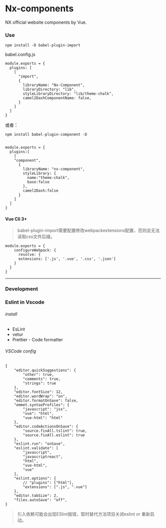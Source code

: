 # Nx-components

NX official website components by Vue.

### Use

```
npm install -D babel-plugin-import
```

babel.config.js

```
module.exports = {
  plugins: [
    [
      "import",
      {
        libraryName: "Nx-Component",
        libraryDirectory: "lib",
        styleLibraryDirectory: "lib/theme-chalk",
        camel2DashComponentName: false,
      }
    ]
  ]
}

```
或者：
```
npm install babel-plugin-component -D
```

```

module.exports = {
  plugins:[
    [
    "component",
      {
        libraryName: "nx-component",
        styleLibrary: {
          name:"theme-chalk",
          base:false
        },
        camel2Dash:false
      }
    ]
  ]
}

```

#### Vue Cli 3+

> babel-plugin-import需要配置修改webpackextensions配置，否则会无法读取css文件后缀。
```
module.exports = {
    configureWebpack: {
      resolve: {
      extensions: ['.js', '.vue', '.css', '.json']
    }
  }
}
```

---

### Development

### Eslint in Vscode

###### install

- EsLint
- vetur
- Prettier - Code formatter

###### VSCode config

```
{
    "editor.quickSuggestions": {
        "other": true,
        "comments": true,
        "strings": true
    },
    "editor.fontSize": 12,
    "editor.wordWrap": "on",
    "editor.formatOnSave": false,
    "emmet.syntaxProfiles": {
        "javascript": "jsx",
        "vue": "html",
        "vue-html": "html"
    },
    "editor.codeActionsOnSave": {
        "source.fixAll.tslint": true,
        "source.fixAll.eslint": true
    },
    "eslint.run": "onSave",
    "eslint.validate": [
        "javascript",
        "javascriptreact",
        "html",
        "vue-html",
        "vue"
    ],
    "eslint.options": {
        // "plugins": ["html"],
        "extensions": [".js", ".vue"]
    },
    "editor.tabSize": 2,
    "files.autoSave": "off",
}
```

> 引入依赖可能会出现ESlint报错，暂时替代方法项目关闭eslint or 重新启动。
